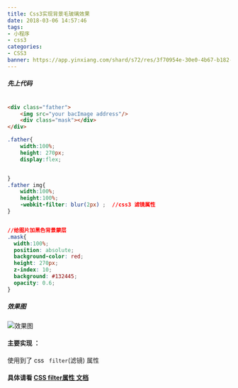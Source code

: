 ```yaml
---
title: Css3实现背景毛玻璃效果
date: 2018-03-06 14:57:46
tags:
- 小程序
- css3
categories:
- CSS3
banner: https://app.yinxiang.com/shard/s72/res/3f70954e-30e0-4b67-b182-dd2acd6d5fc9
---
```




##### 先上代码
```html

<div class="father">
	<img src="your bacImage address"/>
	<div class="mask"></div>
</div>


```
<!-- more -->



```css
.father{
	width:100%;
	height: 270px;
	display:flex;


}
.father img{
	width:100%;
	height:100%;
    -webkit-filter: blur(2px) ;  //css3 滤镜属性  
}


//给图片加黑色背景蒙层
.mask{
  width:100%;
  position: absolute;
  background-color: red;
  height: 270px;
  z-index: 10;
  background: #132445;
  opacity: 0.6;
}
```

##### 效果图

![效果图](https://app.yinxiang.com/shard/s72/res/3f70954e-30e0-4b67-b182-dd2acd6d5fc9)



#### 主要实现  ：

使用到了 css ` filter`(滤镜) 属性

#### 具体请看 [CSS filter属性  文档](https://developer.mozilla.org/zh-CN/docs/Web/CSS/filter)
